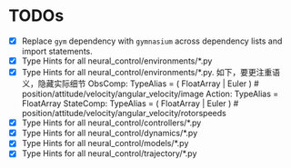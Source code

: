 # TODOs

- [x] Replace `gym` dependency with `gymnasium` across dependency lists and import statements.
- [x] Type Hints for all neural_control/environments/*.py
- [x]  Type Hints for all neural_control/environments/*.py. 如下，要更注重语义，隐藏实际细节
ObsComp: TypeAlias = (
    FloatArray | Euler
)  # position/attitude/velocity/angular_velocity/image
Action: TypeAlias = FloatArray
StateComp: TypeAlias = (
    FloatArray | Euler
)  # position/attitude/velocity/angular_velocity/rotorspeeds
- [x] Type Hints for all neural_control/controllers/*.py
- [x] Type Hints for all neural_control/dynamics/*.py
- [x] Type Hints for all neural_control/models/*.py
- [x] Type Hints for all neural_control/trajectory/*.py
